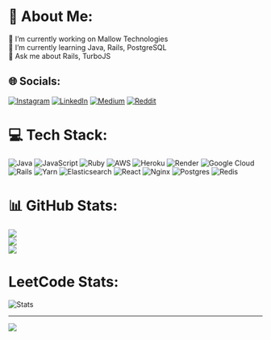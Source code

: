 # 💫 About Me:
🔭 I’m currently working on Mallow Technologies <br>🌱 I’m currently learning Java, Rails, PostgreSQL<br>💬 Ask me about Rails, TurboJS


## 🌐 Socials:
[![Instagram](https://img.shields.io/badge/Instagram-%23E4405F.svg?logo=Instagram&logoColor=white)](https://instagram.com/vaitheeswaran_15) [![LinkedIn](https://img.shields.io/badge/LinkedIn-%230077B5.svg?logo=linkedin&logoColor=white)](https://linkedin.com/in/vaitheeswaran-muthukumar-7894b3188) [![Medium](https://img.shields.io/badge/Medium-12100E?logo=medium&logoColor=white)](https://medium.com/@vaitheeswaranlm) [![Reddit](https://img.shields.io/badge/Reddit-%23FF4500.svg?logo=Reddit&logoColor=white)](https://reddit.com/user/vaitheeswaran_!5) 

# 💻 Tech Stack:
![Java](https://img.shields.io/badge/java-%23ED8B00.svg?style=for-the-badge&logo=openjdk&logoColor=white) ![JavaScript](https://img.shields.io/badge/javascript-%23323330.svg?style=for-the-badge&logo=javascript&logoColor=%23F7DF1E) ![Ruby](https://img.shields.io/badge/ruby-%23CC342D.svg?style=for-the-badge&logo=ruby&logoColor=white) ![AWS](https://img.shields.io/badge/AWS-%23FF9900.svg?style=for-the-badge&logo=amazon-aws&logoColor=white) ![Heroku](https://img.shields.io/badge/heroku-%23430098.svg?style=for-the-badge&logo=heroku&logoColor=white) ![Render](https://img.shields.io/badge/Render-%46E3B7.svg?style=for-the-badge&logo=render&logoColor=white) ![Google Cloud](https://img.shields.io/badge/GoogleCloud-%234285F4.svg?style=for-the-badge&logo=google-cloud&logoColor=white) ![Rails](https://img.shields.io/badge/rails-%23CC0000.svg?style=for-the-badge&logo=ruby-on-rails&logoColor=white) ![Yarn](https://img.shields.io/badge/yarn-%232C8EBB.svg?style=for-the-badge&logo=yarn&logoColor=white) ![Elasticsearch](https://img.shields.io/badge/elasticsearch-%230377CC.svg?style=for-the-badge&logo=elasticsearch&logoColor=white) ![React](https://img.shields.io/badge/react-%2320232a.svg?style=for-the-badge&logo=react&logoColor=%2361DAFB) ![Nginx](https://img.shields.io/badge/nginx-%23009639.svg?style=for-the-badge&logo=nginx&logoColor=white) ![Postgres](https://img.shields.io/badge/postgres-%23316192.svg?style=for-the-badge&logo=postgresql&logoColor=white) ![Redis](https://img.shields.io/badge/redis-%23DD0031.svg?style=for-the-badge&logo=redis&logoColor=white)
# 📊 GitHub Stats:
![](https://github-readme-stats.vercel.app/api?username=vaitheeswaran-15&theme=dark&hide_border=false&include_all_commits=false&count_private=false)<br/>
![](https://github-readme-streak-stats.herokuapp.com/?user=vaitheeswaran-15&theme=dark&hide_border=false)<br/>
![](https://github-readme-stats.vercel.app/api/top-langs/?username=vaitheeswaran-15&theme=dark&hide_border=false&include_all_commits=false&count_private=false&layout=compact)

# LeetCode Stats:
![ Stats](https://leetcode-status.vercel.app/api/card/vaitheeswaran_LM?theme=light&hide_title=true&custom_title=)

---
[![](https://visitcount.itsvg.in/api?id=vaitheeswaran-15&icon=0&color=0)](https://visitcount.itsvg.in)

<!-- Proudly created with GPRM ( https://gprm.itsvg.in ) -->
